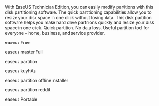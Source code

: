 With EaseUS Technician Edition, you can easily modify partitions with this disk partitioning software. The quick partitioning capabilities allow you to resize your disk space in one click without losing data.
This disk partition software helps you make hard drive partitions quickly and resize your disk space in one click. Quick partition. No data loss. Useful partition tool for everyone – home, business, and service provider.

easeus Free

easeus master Full

easeus partition

easeus kuyhAa

easeus partition offline installer

easeus partition reddit

easeus Portable
